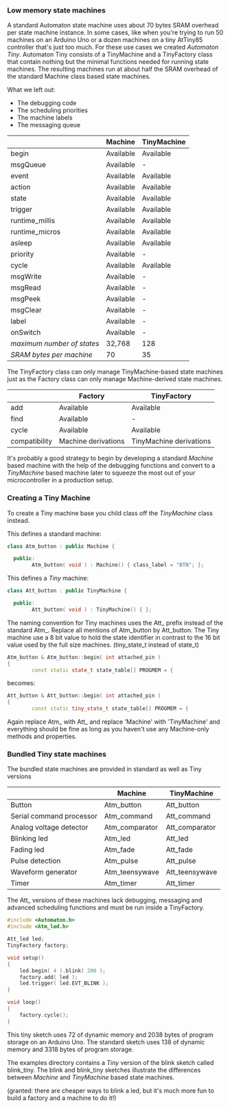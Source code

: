 ### Low memory state machines ###

A standard Automaton state machine uses about 70 bytes SRAM overhead per state machine instance. In some cases, like when you're trying to run 50 machines on an Arduino Uno or a dozen machines on a tiny AtTiny85 controller that's just too much. For these use cases we created *Automaton Tiny*. Automaton Tiny consists of a TinyMachine and a TinyFactory class that contain nothing but the minimal functions needed for running state machines. The resulting machines run at about half the SRAM overhead of the standard Machine class based state machines.

What we left out:

- The debugging code
- The scheduling priorities
- The machine labels
- The messaging queue

&nbsp; | Machine | TinyMachine
------------ | ------------- | ---------
begin | Available | Available
msgQueue | Available | -
event | Available | Available 
action | Available | Available
state | Available | Available
trigger | Available | Available
runtime_millis | Available | Available
runtime_micros | Available | Available
asleep | Available | Available
priority | Available | -
cycle | Available | Available
msgWrite | Available | -
msgRead | Available | -
msgPeek | Available | -
msgClear | Available | -
label | Available | -
onSwitch | Available | -
*maximum number of states* | 32,768 | 128
*SRAM bytes per machine* | 70 | 35

The TinyFactory class can only manage TinyMachine-based state machines just as the Factory class can only manage Machine-derived state machines.

&nbsp; | Factory | TinyFactory
------------ | ------------- | ---------
add | Available | Available
find | Available | -
cycle | Available | Available 
compatibility | Machine derivations | TinyMachine derivations

It's probably a good strategy to begin by developing a standard *Machine* based machine with the help of the debugging functions and convert to a *TinyMachine* based machine later to squeeze the most out of your microcontroller in a production setup.

### Creating a Tiny Machine ###

To create a Tiny machine base you child class off the *TinyMachine* class instead.

This defines a standard machine:

```c++
class Atm_button : public Machine {

  public:
        Atm_button( void ) : Machine() { class_label = "BTN"; };
```

This defines a *Tiny* machine:

```c++
class Att_button : public TinyMachine {

  public:
        Att_button( void ) : TinyMachine() { };
```

The naming convention for Tiny machines uses the Att_ prefix instead of the standard Atm_. Replace all mentions of Atm_button by Att_button. The Tiny machine use a 8 bit value to hold the state identifier in contrast to the 16 bit value used by the full size machines. (tiny_state_t instead of state_t)

```c++
Atm_button & Atm_button::begin( int attached_pin )
{
        const static state_t state_table[] PROGMEM = {
```

becomes:


```c++
Att_button & Att_button::begin( int attached_pin )
{
        const static tiny_state_t state_table[] PROGMEM = {
```

Again replace Atm_ with Att_ and replace 'Machine' with 'TinyMachine' and everything should be fine as long as you haven't use any Machine-only methods and properties.

### Bundled Tiny state machines ###

The bundled state machines are provided in standard as well as Tiny versions

&nbsp; | Machine | TinyMachine
------------ | ------------- | ---------
Button | Atm_button | Att_button
Serial command processor | Atm_command | Att_command
Analog voltage detector | Atm_comparator | Att_comparator
Blinking led | Atm_led | Att_led
Fading led | Atm_fade | Att_fade
Pulse detection | Atm_pulse | Att_pulse
Waveform generator | Atm_teensywave | Att_teensywave
Timer | Atm_timer | Att_timer

The Att_ versions of these machines lack debugging, messaging and advanced scheduling functions and must be run inside a TinyFactory.

```c++
#include <Automaton.h>
#include <Atm_led.h>

Att_led led;
TinyFactory factory;

void setup() 
{
    led.begin( 4 ).blink( 200 );
    factory.add( led );
    led.trigger( led.EVT_BLINK );
}

void loop() 
{
    factory.cycle();
}
```

This tiny sketch uses 72 of dynamic memory and 2038 bytes of program storage on an Arduino Uno.
The standard sketch uses 138 of dynamic memory and 3318 bytes of program storage.

The examples directory contains a *Tiny* version of the blink sketch called blink_tiny. The blink and blink_tiny sketches illustrate the differences between *Machine* and *TinyMachine* based state machines.

(granted: there are cheaper ways to blink a led, but it's much more fun to build a factory and a machine to do it!)
